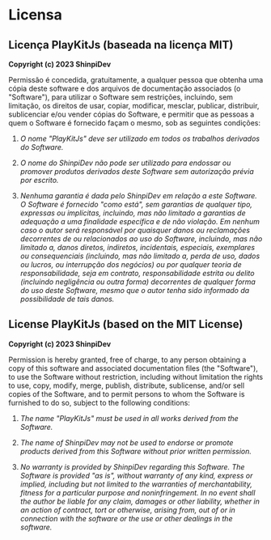 # Licensa

## Licença PlayKitJs (baseada na licença MIT)

**Copyright (c) 2023 ShinpiDev**

Permissão é concedida, gratuitamente, a qualquer pessoa que obtenha uma cópia deste software e dos arquivos de documentação associados (o "Software"), para utilizar o Software sem restrições, incluindo, sem limitação, os direitos de usar, copiar, modificar, mesclar, publicar, distribuir, sublicenciar e/ou vender cópias do Software, e permitir que as pessoas a quem o Software é fornecido façam o mesmo, sob as seguintes condições:

1. *O nome "PlayKitJs" deve ser utilizado em todos os trabalhos derivados do Software.*

2. *O nome do ShinpiDev não pode ser utilizado para endossar ou promover produtos derivados deste Software sem autorização prévia por escrito.*

3. *Nenhuma garantia é dada pelo ShinpiDev em relação a este Software. O Software é fornecido "como está", sem garantias de qualquer tipo, expressas ou implícitas, incluindo, mas não limitado a garantias de adequação a uma finalidade específica e de não violação. Em nenhum caso o autor será responsável por quaisquer danos ou reclamações decorrentes de ou relacionados ao uso do Software, incluindo, mas não limitado a, danos diretos, indiretos, incidentais, especiais, exemplares ou consequenciais (incluindo, mas não limitado a, perda de uso, dados ou lucros, ou interrupção dos negócios) ou por qualquer teoria de responsabilidade, seja em contrato, responsabilidade estrita ou delito (incluindo negligência ou outra forma) decorrentes de qualquer forma do uso deste Software, mesmo que o autor tenha sido informado da possibilidade de tais danos.*


## License PlayKitJs (based on the MIT License)

**Copyright (c) 2023 ShinpiDev**

Permission is hereby granted, free of charge, to any person obtaining a copy of this software and associated documentation files (the "Software"), to use the Software without restriction, including without limitation the rights to use, copy, modify, merge, publish, distribute, sublicense, and/or sell copies of the Software, and to permit persons to whom the Software is furnished to do so, subject to the following conditions:

1. *The name "PlayKitJs" must be used in all works derived from the Software.*

2. *The name of ShinpiDev may not be used to endorse or promote products derived from this Software without prior written permission.*

3. *No warranty is provided by ShinpiDev regarding this Software. The Software is provided "as is", without warranty of any kind, express or implied, including but not limited to the warranties of merchantability, fitness for a particular purpose and noninfringement. In no event shall the author be liable for any claim, damages or other liability, whether in an action of contract, tort or otherwise, arising from, out of or in connection with the software or the use or other dealings in the software.*